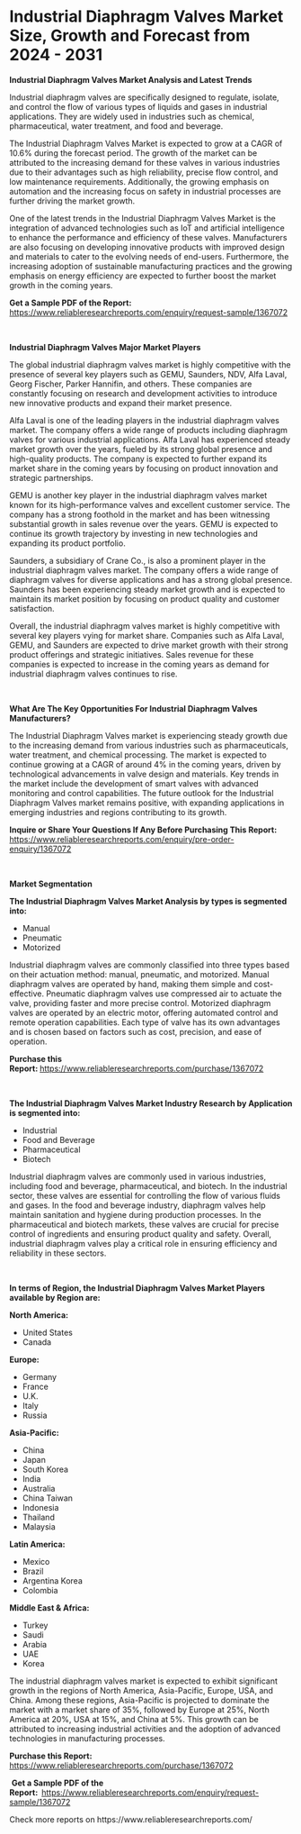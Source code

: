 <p><h1>Industrial Diaphragm Valves Market Size, Growth and Forecast from 2024 - 2031</h1></p><p><strong>Industrial Diaphragm Valves Market Analysis and Latest Trends</strong></p>
<p><p>Industrial diaphragm valves are specifically designed to regulate, isolate, and control the flow of various types of liquids and gases in industrial applications. They are widely used in industries such as chemical, pharmaceutical, water treatment, and food and beverage.</p><p>The Industrial Diaphragm Valves Market is expected to grow at a CAGR of 10.6% during the forecast period. The growth of the market can be attributed to the increasing demand for these valves in various industries due to their advantages such as high reliability, precise flow control, and low maintenance requirements. Additionally, the growing emphasis on automation and the increasing focus on safety in industrial processes are further driving the market growth.</p><p>One of the latest trends in the Industrial Diaphragm Valves Market is the integration of advanced technologies such as IoT and artificial intelligence to enhance the performance and efficiency of these valves. Manufacturers are also focusing on developing innovative products with improved design and materials to cater to the evolving needs of end-users. Furthermore, the increasing adoption of sustainable manufacturing practices and the growing emphasis on energy efficiency are expected to further boost the market growth in the coming years.</p></p>
<p><strong>Get a Sample PDF of the Report:&nbsp;</strong> <a href="https://www.reliableresearchreports.com/enquiry/request-sample/1367072">https://www.reliableresearchreports.com/enquiry/request-sample/1367072</a></p>
<p>&nbsp;</p>
<p><strong>Industrial Diaphragm Valves Major Market Players</strong></p>
<p><p>The global industrial diaphragm valves market is highly competitive with the presence of several key players such as GEMU, Saunders, NDV, Alfa Laval, Georg Fischer, Parker Hannifin, and others. These companies are constantly focusing on research and development activities to introduce new innovative products and expand their market presence. </p><p>Alfa Laval is one of the leading players in the industrial diaphragm valves market. The company offers a wide range of products including diaphragm valves for various industrial applications. Alfa Laval has experienced steady market growth over the years, fueled by its strong global presence and high-quality products. The company is expected to further expand its market share in the coming years by focusing on product innovation and strategic partnerships.</p><p>GEMU is another key player in the industrial diaphragm valves market known for its high-performance valves and excellent customer service. The company has a strong foothold in the market and has been witnessing substantial growth in sales revenue over the years. GEMU is expected to continue its growth trajectory by investing in new technologies and expanding its product portfolio.</p><p>Saunders, a subsidiary of Crane Co., is also a prominent player in the industrial diaphragm valves market. The company offers a wide range of diaphragm valves for diverse applications and has a strong global presence. Saunders has been experiencing steady market growth and is expected to maintain its market position by focusing on product quality and customer satisfaction.</p><p>Overall, the industrial diaphragm valves market is highly competitive with several key players vying for market share. Companies such as Alfa Laval, GEMU, and Saunders are expected to drive market growth with their strong product offerings and strategic initiatives. Sales revenue for these companies is expected to increase in the coming years as demand for industrial diaphragm valves continues to rise.</p></p>
<p>&nbsp;</p>
<p><strong>What Are The Key Opportunities For Industrial Diaphragm Valves Manufacturers?</strong></p>
<p><p>The Industrial Diaphragm Valves market is experiencing steady growth due to the increasing demand from various industries such as pharmaceuticals, water treatment, and chemical processing. The market is expected to continue growing at a CAGR of around 4% in the coming years, driven by technological advancements in valve design and materials. Key trends in the market include the development of smart valves with advanced monitoring and control capabilities. The future outlook for the Industrial Diaphragm Valves market remains positive, with expanding applications in emerging industries and regions contributing to its growth.</p></p>
<p><strong>Inquire or Share Your Questions If Any Before Purchasing This Report:</strong> <a href="https://www.reliableresearchreports.com/enquiry/pre-order-enquiry/1367072">https://www.reliableresearchreports.com/enquiry/pre-order-enquiry/1367072</a></p>
<p>&nbsp;</p>
<p><strong>Market Segmentation</strong></p>
<p><strong>The Industrial Diaphragm Valves Market Analysis by types is segmented into:</strong></p>
<p><ul><li>Manual</li><li>Pneumatic</li><li>Motorized</li></ul></p>
<p><p>Industrial diaphragm valves are commonly classified into three types based on their actuation method: manual, pneumatic, and motorized. Manual diaphragm valves are operated by hand, making them simple and cost-effective. Pneumatic diaphragm valves use compressed air to actuate the valve, providing faster and more precise control. Motorized diaphragm valves are operated by an electric motor, offering automated control and remote operation capabilities. Each type of valve has its own advantages and is chosen based on factors such as cost, precision, and ease of operation.</p></p>
<p><strong>Purchase this Report:&nbsp;</strong><a href="https://www.reliableresearchreports.com/purchase/1367072">https://www.reliableresearchreports.com/purchase/1367072</a></p>
<p>&nbsp;</p>
<p><strong>The Industrial Diaphragm Valves Market Industry Research by Application is segmented into:</strong></p>
<p><ul><li>Industrial</li><li>Food and Beverage</li><li>Pharmaceutical</li><li>Biotech</li></ul></p>
<p><p>Industrial diaphragm valves are commonly used in various industries, including food and beverage, pharmaceutical, and biotech. In the industrial sector, these valves are essential for controlling the flow of various fluids and gases. In the food and beverage industry, diaphragm valves help maintain sanitation and hygiene during production processes. In the pharmaceutical and biotech markets, these valves are crucial for precise control of ingredients and ensuring product quality and safety. Overall, industrial diaphragm valves play a critical role in ensuring efficiency and reliability in these sectors.</p></p>
<p>&nbsp;</p>
<p><strong>In terms of Region, the Industrial Diaphragm Valves Market Players available by Region are:</strong></p>
<p>
    <p> <strong> North America: </strong>
        <ul>
            <li>United States</li>
            <li>Canada</li>
        </ul>
        </p> 
    <p> <strong> Europe: </strong>
        <ul>
            <li>Germany</li>
            <li>France</li>
            <li>U.K.</li>
            <li>Italy</li>
            <li>Russia</li>
        </ul>
        </p> 
    <p> <strong> Asia-Pacific: </strong>
        <ul>
            <li>China</li>
            <li>Japan</li>
            <li>South Korea</li>
            <li>India</li>
            <li>Australia</li>
            <li>China Taiwan</li>
            <li>Indonesia</li>
            <li>Thailand</li>
            <li>Malaysia</li>
        </ul>
        </p> 
    <p> <strong> Latin America: </strong>
        <ul>
            <li>Mexico</li>
            <li>Brazil</li>
            <li>Argentina Korea</li>
            <li>Colombia</li>
        </ul>
        </p> 
    <p> <strong> Middle East & Africa: </strong>
        <ul>
            <li>Turkey</li>
            <li>Saudi</li>
            <li>Arabia</li>
            <li>UAE</li>
            <li>Korea</li>
        </ul>
    </p>
    </p>
<p><p>The industrial diaphragm valves market is expected to exhibit significant growth in the regions of North America, Asia-Pacific, Europe, USA, and China. Among these regions, Asia-Pacific is projected to dominate the market with a market share of 35%, followed by Europe at 25%, North America at 20%, USA at 15%, and China at 5%. This growth can be attributed to increasing industrial activities and the adoption of advanced technologies in manufacturing processes.</p></p>
<p><strong>Purchase this Report: </strong><a href="https://www.reliableresearchreports.com/purchase/1367072">https://www.reliableresearchreports.com/purchase/1367072</a></p>
<p>&nbsp;<strong>Get a Sample PDF of the Report:&nbsp;&nbsp;</strong><a href="https://www.reliableresearchreports.com/enquiry/request-sample/1367072">https://www.reliableresearchreports.com/enquiry/request-sample/1367072</a></p>
<p><strong></strong></p>
<p>Check more reports on https://www.reliableresearchreports.com/</p>